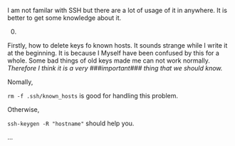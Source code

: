 I am not familar with SSH but there are a lot of usage of it in anywhere. It is better to get some knowledge about it.

0.
Firstly, how to delete keys fo known hosts.
It sounds strange while I write it at the beginning. It is because I Myself have been confused by this for a whole.
Some bad things of old keys made me can not work normally. *Therefore I think it is a very ###important### thing that we should know.*

Nomally,

`rm -f .ssh/known_hosts`
is good for handling this problem.

Otherwise,

`ssh-keygen -R "hostname"`
should help you.

...
